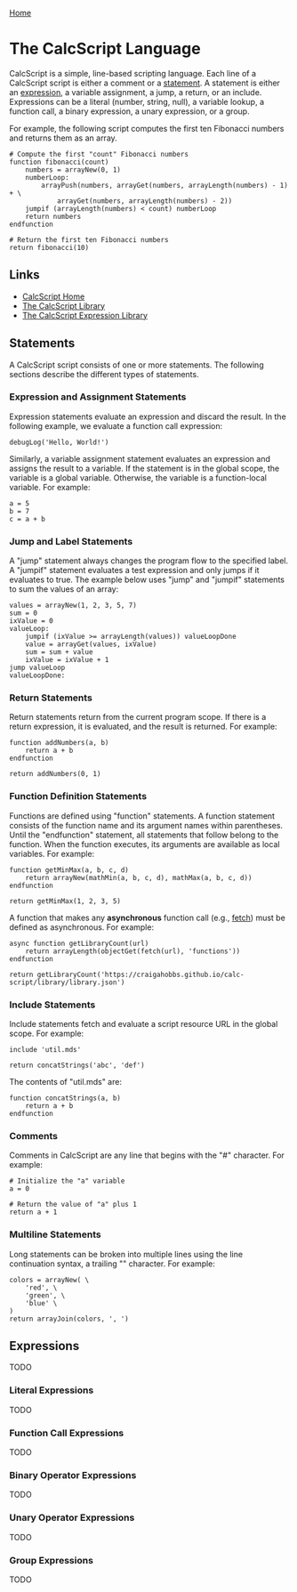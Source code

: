 [Home](https://github.com/craigahobbs/calc-script#readme)


# The CalcScript Language

CalcScript is a simple, line-based scripting language. Each line of a CalcScript script is either a
comment or a [statement](#statements). A statement is either an [expression](#expressions), a
variable assignment, a jump, a return, or an include. Expressions can be a literal (number, string,
null), a variable lookup, a function call, a binary expression, a unary expression, or a group.

For example, the following script computes the first ten Fibonacci numbers and returns them as an
array.

~~~ calcscript
# Compute the first "count" Fibonacci numbers
function fibonacci(count)
    numbers = arrayNew(0, 1)
    numberLoop:
        arrayPush(numbers, arrayGet(numbers, arrayLength(numbers) - 1) + \
            arrayGet(numbers, arrayLength(numbers) - 2))
    jumpif (arrayLength(numbers) < count) numberLoop
    return numbers
endfunction

# Return the first ten Fibonacci numbers
return fibonacci(10)
~~~


## Links

- [CalcScript Home](https://github.com/craigahobbs/calc-script)
- [The CalcScript Library](../library/)
- [The CalcScript Expression Library](../library/expression.html)


## Statements

A CalcScript script consists of one or more statements. The following sections describe the
different types of statements.


### Expression and Assignment Statements

Expression statements evaluate an expression and discard the result. In the following example, we
evaluate a function call expression:

~~~ calcscript
debugLog('Hello, World!')
~~~

Similarly, a variable assignment statement evaluates an expression and assigns the result to a
variable. If the statement is in the global scope, the variable is a global variable. Otherwise, the
variable is a function-local variable. For example:

~~~ calcscript
a = 5
b = 7
c = a + b
~~~


### Jump and Label Statements

A "jump" statement always changes the program flow to the specified label. A "jumpif" statement
evaluates a test expression and only jumps if it evaluates to true. The example below uses "jump"
and "jumpif" statements to sum the values of an array:

~~~ calcscript
values = arrayNew(1, 2, 3, 5, 7)
sum = 0
ixValue = 0
valueLoop:
    jumpif (ixValue >= arrayLength(values)) valueLoopDone
    value = arrayGet(values, ixValue)
    sum = sum + value
    ixValue = ixValue + 1
jump valueLoop
valueLoopDone:
~~~


### Return Statements

Return statements return from the current program scope. If there is a return expression, it is
evaluated, and the result is returned. For example:

~~~ calcscript
function addNumbers(a, b)
    return a + b
endfunction

return addNumbers(0, 1)
~~~


### Function Definition Statements

Functions are defined using "function" statements. A function statement consists of the function
name and its argument names within parentheses. Until the "endfunction" statement, all statements
that follow belong to the function. When the function executes, its arguments are available as local
variables. For example:

~~~ calcscript
function getMinMax(a, b, c, d)
    return arrayNew(mathMin(a, b, c, d), mathMax(a, b, c, d))
endfunction

return getMinMax(1, 2, 3, 5)
~~~

A function that makes any **asynchronous** function call (e.g.,
[fetch](../library/#var.vName='fetch')) must be defined as asynchronous. For example:

~~~ calcscript
async function getLibraryCount(url)
    return arrayLength(objectGet(fetch(url), 'functions'))
endfunction

return getLibraryCount('https://craigahobbs.github.io/calc-script/library/library.json')
~~~


### Include Statements

Include statements fetch and evaluate a script resource URL in the global scope. For example:

~~~ calcscript
include 'util.mds'

return concatStrings('abc', 'def')
~~~

The contents of "util.mds" are:

~~~ calcscript
function concatStrings(a, b)
    return a + b
endfunction
~~~


### Comments

Comments in CalcScript are any line that begins with the "#" character. For example:

~~~ calcscript
# Initialize the "a" variable
a = 0

# Return the value of "a" plus 1
return a + 1
~~~


### Multiline Statements

Long statements can be broken into multiple lines using the line continuation syntax, a trailing "\"
character. For example:

~~~ calcscript
colors = arrayNew( \
    'red', \
    'green', \
    'blue' \
)
return arrayJoin(colors, ', ')
~~~


## Expressions

TODO


### Literal Expressions

TODO


### Function Call Expressions

TODO


### Binary Operator Expressions

TODO


### Unary Operator Expressions

TODO


### Group Expressions

TODO
